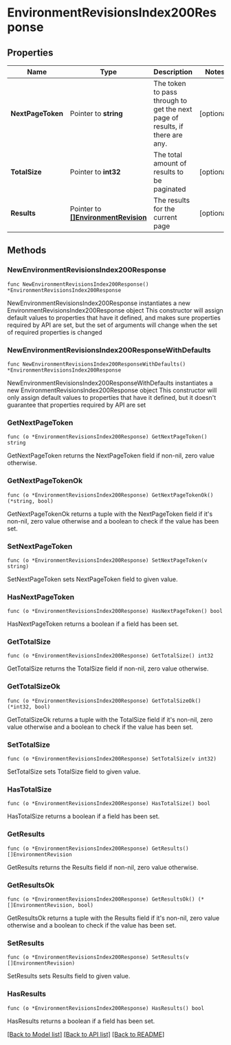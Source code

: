 # EnvironmentRevisionsIndex200Response

## Properties

Name | Type | Description | Notes
------------ | ------------- | ------------- | -------------
**NextPageToken** | Pointer to **string** | The token to pass through to get the next page of results, if there are any. | [optional] 
**TotalSize** | Pointer to **int32** | The total amount of results to be paginated | [optional] 
**Results** | Pointer to [**[]EnvironmentRevision**](EnvironmentRevision.md) | The results for the current page | [optional] 

## Methods

### NewEnvironmentRevisionsIndex200Response

`func NewEnvironmentRevisionsIndex200Response() *EnvironmentRevisionsIndex200Response`

NewEnvironmentRevisionsIndex200Response instantiates a new EnvironmentRevisionsIndex200Response object
This constructor will assign default values to properties that have it defined,
and makes sure properties required by API are set, but the set of arguments
will change when the set of required properties is changed

### NewEnvironmentRevisionsIndex200ResponseWithDefaults

`func NewEnvironmentRevisionsIndex200ResponseWithDefaults() *EnvironmentRevisionsIndex200Response`

NewEnvironmentRevisionsIndex200ResponseWithDefaults instantiates a new EnvironmentRevisionsIndex200Response object
This constructor will only assign default values to properties that have it defined,
but it doesn't guarantee that properties required by API are set

### GetNextPageToken

`func (o *EnvironmentRevisionsIndex200Response) GetNextPageToken() string`

GetNextPageToken returns the NextPageToken field if non-nil, zero value otherwise.

### GetNextPageTokenOk

`func (o *EnvironmentRevisionsIndex200Response) GetNextPageTokenOk() (*string, bool)`

GetNextPageTokenOk returns a tuple with the NextPageToken field if it's non-nil, zero value otherwise
and a boolean to check if the value has been set.

### SetNextPageToken

`func (o *EnvironmentRevisionsIndex200Response) SetNextPageToken(v string)`

SetNextPageToken sets NextPageToken field to given value.

### HasNextPageToken

`func (o *EnvironmentRevisionsIndex200Response) HasNextPageToken() bool`

HasNextPageToken returns a boolean if a field has been set.

### GetTotalSize

`func (o *EnvironmentRevisionsIndex200Response) GetTotalSize() int32`

GetTotalSize returns the TotalSize field if non-nil, zero value otherwise.

### GetTotalSizeOk

`func (o *EnvironmentRevisionsIndex200Response) GetTotalSizeOk() (*int32, bool)`

GetTotalSizeOk returns a tuple with the TotalSize field if it's non-nil, zero value otherwise
and a boolean to check if the value has been set.

### SetTotalSize

`func (o *EnvironmentRevisionsIndex200Response) SetTotalSize(v int32)`

SetTotalSize sets TotalSize field to given value.

### HasTotalSize

`func (o *EnvironmentRevisionsIndex200Response) HasTotalSize() bool`

HasTotalSize returns a boolean if a field has been set.

### GetResults

`func (o *EnvironmentRevisionsIndex200Response) GetResults() []EnvironmentRevision`

GetResults returns the Results field if non-nil, zero value otherwise.

### GetResultsOk

`func (o *EnvironmentRevisionsIndex200Response) GetResultsOk() (*[]EnvironmentRevision, bool)`

GetResultsOk returns a tuple with the Results field if it's non-nil, zero value otherwise
and a boolean to check if the value has been set.

### SetResults

`func (o *EnvironmentRevisionsIndex200Response) SetResults(v []EnvironmentRevision)`

SetResults sets Results field to given value.

### HasResults

`func (o *EnvironmentRevisionsIndex200Response) HasResults() bool`

HasResults returns a boolean if a field has been set.


[[Back to Model list]](../README.md#documentation-for-models) [[Back to API list]](../README.md#documentation-for-api-endpoints) [[Back to README]](../README.md)


